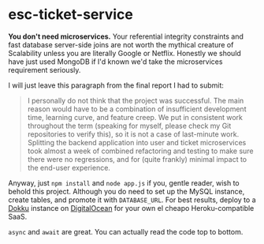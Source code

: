 # esc-ticket-service

**You don't need microservices.** Your referential integrity constraints and fast database server-side joins are not worth the 
mythical creature of Scalability unless you are literally Google or Netflix. Honestly we should have just used MongoDB if I'd 
known we'd take the microservices requirement seriously.

I will just leave this paragraph from the final report I had to submit:

> I personally do not think that the project was successful. The main reason would have to be a combination of insufficient 
> development time, learning curve, and feature creep. We put in consistent work throughout the term (speaking for myself, 
> please check my Git repositories to verify this), so it is not a case of last-minute work. Splitting the backend application 
> into user and ticket microservices took almost a week of combined refactoring and testing to make sure there were no 
> regressions, and for (quite frankly) minimal impact to the end-user experience.

Anyway, just `npm install` and `node app.js` if you, gentle reader, wish to behold this project. Although you do need to set up 
the MySQL instance, create tables, and promote it with `DATABASE_URL`. For best results, deploy to a 
[Dokku](http://dokku.viewdocs.io/dokku/) instance on [DigitalOcean](http://digitalocean.com/) for your own el cheapo 
Heroku-compatible SaaS.

`async` and `await` are great. You can actually read the code top to bottom.
